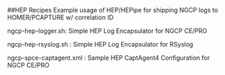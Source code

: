 ##HEP Recipes
Example usage of HEP/HEPipe for shipping NGCP logs to HOMER/PCAPTURE w/ correlation ID

ngcp-hep-logger.sh: Simple HEP Log Encapsulator for NGCP CE/PRO

ngcp-hep-rsyslog.sh : Simple HEP Log Encapsulator for RSyslog

ngcp-spce-captagent.xml : Sample HEP CaptAgent4 Configuration for NGCP CE/PRO


